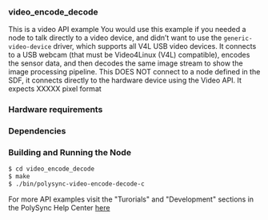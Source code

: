 ### video_encode_decode
This is a video API example
You would use this example if you needed a node to talk directly to a video device, and didn’t want to use the `generic-video-device` driver, which supports all V4L USB video devices.
It connects to a USB webcam (that must be Video4Linux (V4L) compatible), encodes the sensor data, and then decodes the same image stream to show the image processing pipeline.
This DOES NOT connect to a node defined in the SDF, it connects directly to the hardware device using the Video API.
It expects XXXXX pixel format

### Hardware requirements

### Dependencies

### Building and Running the Node
```bash
$ cd video_encode_decode
$ make
$ ./bin/polysync-video-encode-decode-c 
```

For more API examples visit the "Turorials" and "Development" sections in the PolySync Help Center [here](https://help.polysync.io/articles/)
